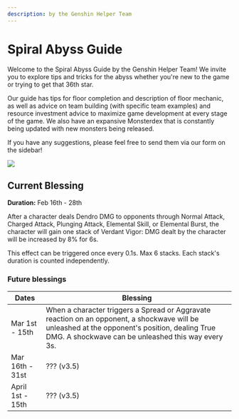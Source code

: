 ```yaml
---
description: by the Genshin Helper Team
---
```


# Spiral Abyss Guide

Welcome to the Spiral Abyss Guide by the Genshin Helper Team! We invite you to explore tips and tricks for the abyss whether you're new to the game or trying to get that 36th star.

Our guide has tips for floor completion and description of floor mechanic, as well as advice on team building (with specific team examples) and resource investment advice to maximize game development at every stage of the game. We also have an expansive Monsterdex that is constantly being updated with new monsters being released.

If you have any suggestions, please feel free to send them via our form on the sidebar!

![](.gitbook/assets/spiral\_abyss\_banner\_no\_text.jpg)

## Current Blessing

**Duration:** Feb 16th - 28th

After a character deals Dendro DMG to opponents through Normal Attack, Charged Attack, Plunging Attack, Elemental Skill, or Elemental Burst, the character will gain one stack of Verdant Vigor: DMG dealt by the character will be increased by 8% for 6s.

This effect can be triggered once every 0.1s. Max 6 stacks. Each stack's duration is counted independently.

### Future blessings

| Dates            | Blessing                                                                                                                                                                                             |
| ---------------- | ---------------------------------------------------------------------------------------------------------------------------------------------------------------------------------------------------- |
| Mar 1st - 15th   | When a character triggers a Spread or Aggravate reaction on an opponent, a shockwave will be unleashed at the opponent's position, dealing True DMG. A shockwave can be unleashed this way every 3s. |
| Mar 16th - 31st  | ??? (v3.5)                                                                                                                                                                                           |
| April 1st - 15th | ??? (v3.5)                                                                                                                                                                                           |
